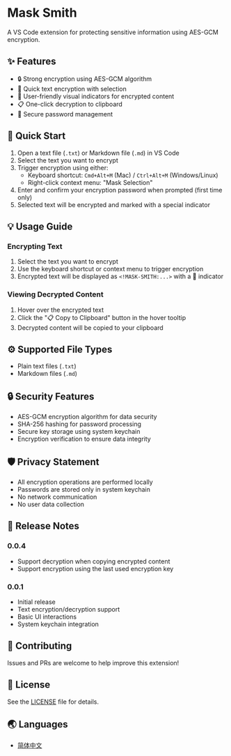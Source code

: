 # Mask Smith

A VS Code extension for protecting sensitive information using AES-GCM encryption.

## ✨ Features

- 🔒 Strong encryption using AES-GCM algorithm
- 🎯 Quick text encryption with selection
- 👀 User-friendly visual indicators for encrypted content
- 📋 One-click decryption to clipboard
- 🔑 Secure password management

## 🚀 Quick Start

1. Open a text file (`.txt`) or Markdown file (`.md`) in VS Code
2. Select the text you want to encrypt
3. Trigger encryption using either:
   - Keyboard shortcut: `Cmd+Alt+M` (Mac) / `Ctrl+Alt+M` (Windows/Linux)
   - Right-click context menu: "Mask Selection"
4. Enter and confirm your encryption password when prompted (first time only)
5. Selected text will be encrypted and marked with a special indicator

## 💡 Usage Guide

### Encrypting Text
1. Select the text you want to encrypt
2. Use the keyboard shortcut or context menu to trigger encryption
3. Encrypted text will be displayed as `<!MASK-SMITH:...>` with a 🔐 indicator

### Viewing Decrypted Content
1. Hover over the encrypted text
2. Click the "📋 Copy to Clipboard" button in the hover tooltip
3. Decrypted content will be copied to your clipboard

## ⚙️ Supported File Types

- Plain text files (`.txt`)
- Markdown files (`.md`)

## 🔒 Security Features

- AES-GCM encryption algorithm for data security
- SHA-256 hashing for password processing
- Secure key storage using system keychain
- Encryption verification to ensure data integrity

## 🛡️ Privacy Statement

- All encryption operations are performed locally
- Passwords are stored only in system keychain
- No network communication
- No user data collection

## 📝 Release Notes

### 0.0.4
- Support decryption when copying encrypted content
- Support encryption using the last used encryption key

### 0.0.1
- Initial release
- Text encryption/decryption support
- Basic UI interactions
- System keychain integration

## 🤝 Contributing

Issues and PRs are welcome to help improve this extension!

## 📄 License

See the [LICENSE](LICENSE) file for details.

## 🌏 Languages

- [简体中文](README_CN.md)
